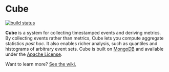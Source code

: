 # Cube

[![build status](https://secure.travis-ci.org/infochimps-labs/cube.png)](http://travis-ci.org/infochimps-labs/cube)

**Cube** is a system for collecting timestamped events and deriving metrics. By collecting events rather than metrics, Cube lets you compute aggregate statistics *post hoc*. It also enables richer analysis, such as quantiles and histograms of arbitrary event sets. Cube is built on [MongoDB](http://www.mongodb.org) and available under the [Apache License](/square/cube/blob/master/LICENSE).

Want to learn more? [See the wiki.](/square/cube/wiki)
